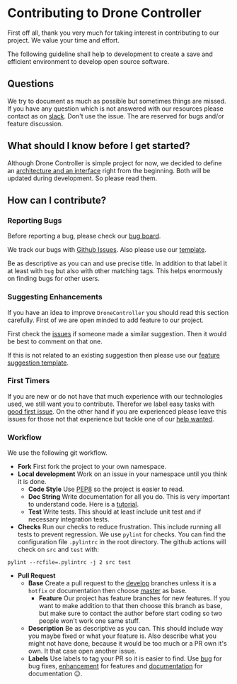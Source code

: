 # Contributing to Drone Controller

First off all, thank you very much for taking interest in contributing to our project. We value your time and effort.

The following guideline shall help to development to create a save and efficient environment to develop open source software.

## Questions

We try to document as much as possible but sometimes things are missed. 
If you have any question which is not answered with our resources please contact as on [slack](https://app.slack.com/client/TSFE416AW/C0101ADT90D).
Don't use the issue. The are reserved for bugs and/or feature discussion.

## What should I know before I get started?

Although Drone Controller is simple project for now, we decided to define an [architecture and an interface](https://treeandsea.github.io/DroneController/) right from the beginning.
Both will be updated during development. So please read them.

## How can I contribute?

### Reporting Bugs

Before reporting a bug, please check our [bug board](https://github.com/treeandsea/DroneController/projects/2).

We track our bugs with [Github Issues](https://guides.github.com/features/issues/).
Also please use our [template](https://github.com/treeandsea/DroneController/blob/community/.github/ISSUE_TEMPLATE/bug_report.md).

Be as descriptive as you can and use precise title. In addition to that label it at least with `bug` but also with other matching tags.
This helps enormously on finding bugs for other users.

### Suggesting Enhancements

If you have an idea to improve `DroneController` you should read this section carefully. First of we are open minded to add feature to our project.

First check the [issues](https://github.com/treeandsea/DroneController/issues) if someone made a similar suggestion.
Then it would be best to comment on that one.

If this is not related to an existing suggestion then please use our [feature suggestion template](https://github.com/treeandsea/DroneController/blob/community/.github/ISSUE_TEMPLATE/feature_request.md).

### First Timers

If you are new or do not have that much experience with our technologies used, we still want you to contribute. Therefor we label easy tasks with [good first issue](https://github.com/treeandsea/DroneController/labels/good%20first%20issue). 
On the other hand if you are experienced please leave this issues for those not that experience but tackle one of our [help wanted](https://github.com/treeandsea/DroneController/labels/help%20wanted).

### Workflow

We use the following git workflow.

- **Fork** First fork the project to your own namespace.
- **Local development** Work on an issue in your namespace until you think it is done.
    - **Code Style** Use [PEP8](https://www.python.org/dev/peps/pep-0008/) so the project is easier to read.
    - **Doc String** Write documentation for all you do. This is very important to understand code. Here is a [tutorial](https://sphinx-rtd-tutorial.readthedocs.io/en/latest/docstrings.html).
    - **Test** Write tests. This should at least include unit test and if necessary integration tests.
- **Checks** Run our checks to reduce frustration. This include running all tests to prevent regression. We use `pylint` for checks. You can find the configuration file `.pylintrc` in the root directory.
The github actions will check on `src` and `test` with:
```console
pylint --rcfile=.pylintrc -j 2 src test 
```

- **Pull Request** 
    - **Base** Create a pull request to the [develop](https://github.com/treeandsea/DroneController/tree/develop) branches unless it is a `hotfix` or documentation then choose [master](https://github.com/treeandsea/DroneController/tree/master) as base.
        - **Feature** Our project has feature branches for new features. If you want to make addition to that then choose this branch as base, but make sure to contact the author before start coding so two people won't work one same stuff.
    - **Description** Be as descriptive as you can. This should include way you maybe fixed or what your feature is. Also describe what you might
    not have done, because it would be too much or a PR own it's own. It that case open another issue.
    - **Labels** Use labels to tag your PR so it is easier to find. Use [bug](https://github.com/treeandsea/DroneController/labels/bug) for bug fixes, [enhancement](https://github.com/treeandsea/DroneController/labels/enhancement) for features and [documentation](https://github.com/treeandsea/DroneController/labels/documentation) for documentation :wink:.
